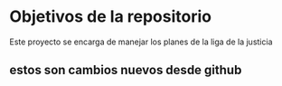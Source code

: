 # Objetivos de la repositorio

Este proyecto se encarga de manejar los planes de la liga de la justicia


## estos son cambios nuevos desde github
